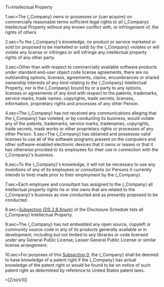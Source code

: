Ti=Intellectual Property

1.sec=The {_Company} owns or possesses or {can acquire} on commercially reasonable terms sufficient legal rights to all {_Company} Intellectual Property without any known conflict with, or infringement of, the rights of others.

2.sec=To the {_Company}'s knowledge, no product or service marketed or sold (or proposed to be marketed or sold) by the {_Company} violates or will violate any license or infringes or will infringe any intellectual property rights of any other party.

3.sec=Other than with respect to commercially available software products under standard end-user object code license agreements, there are no outstanding options, licenses, agreements, claims, encumbrances or shared ownership interests of any kind relating to the {_Company} Intellectual Property, nor is the {_Company} bound by or a party to any options, licenses or agreements of any kind with respect to the patents, trademarks, service marks, trade names, copyrights, trade secrets, licenses, information, proprietary rights and processes of any other Person.

4.sec=The {_Company} has not received any communications alleging that the {_Company} has violated, or by conducting its business, would violate any of the patents, trademarks, service marks, tradenames, copyrights, trade secrets, mask works or other proprietary rights or processes of any other Person.
5.sec=The {_Company} has obtained and possesses valid licenses to use all of the software programs present on the computers and other software-enabled electronic devices that it owns or leases or that it has otherwise provided to its employees for their use in connection with the {_Company}'s business.

6.sec=To the {_Company}'s knowledge, it will not be necessary to use any inventions of any of its employees or consultants (or Persons it currently intends to hire) made prior to their employment by the {_Company}.

7.sec=Each employee and consultant has assigned to the {_Company} all intellectual property rights he or she owns that are related to the {_Company}'s business as now conducted and as presently proposed to be conducted.

8.sec=<u>Subsection </u><u>{DS.2.8.Xnum}</u> of the Disclosure Schedule lists all {_Company} Intellectual Property.

9.sec=The {_Company} has not embedded any open source, copyleft or community source code in any of its products generally available or in development, including but not limited to any libraries or code licensed under any General Public License, Lesser General Public License or similar license arrangement.

10.sec=For purposes of this <u>Subsection </u><u>0</u>, the {_Company} shall be deemed to have knowledge of a patent right if the {_Company} has actual knowledge of the patent right or would be found to be on notice of such patent right as determined by reference to United States patent laws.

=[Z/ol/s10]
